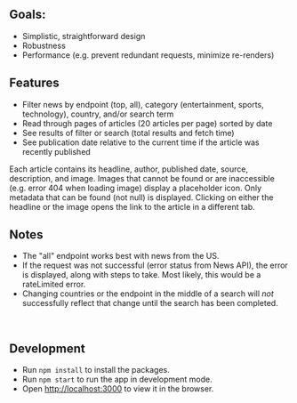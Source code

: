 ## Goals:
-	Simplistic, straightforward design
-	Robustness 
-	Performance (e.g. prevent redundant requests, minimize re-renders) 


## Features
-	Filter news by endpoint (top, all), category (entertainment, sports, technology), country, and/or search term
- Read through pages of articles (20 articles per page) sorted by date
-	See results of filter or search (total results and fetch time)
-	See publication date relative to the current time if the article was recently published

Each article contains its headline, author, published date, source, description, and image. Images that cannot be found or are inaccessible (e.g. error 404 when loading image) display a placeholder icon. Only metadata that can be found (not null) is displayed. Clicking on either the headline or the image opens the link to the article in a different tab. <br>

## Notes
- The "all" endpoint works best with news from the US.
- If the request was not successful (error status from News API), the error is displayed, along with steps to take. Most likely, this would be a rateLimited error. 
- Changing countries or the endpoint in the middle of a search will *not* successfully reflect that change until the search has been completed.

<br>

## Development

- Run `npm install` to install the packages.
- Run `npm start` to run the app in development mode. 
- Open [http://localhost:3000](http://localhost:3000) to view it in the browser.
